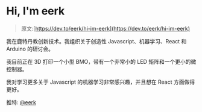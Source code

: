 # Hi, I'm eerk

> 原文:[https://dev.to/eerk/hi-im-eerk](https://dev.to/eerk/hi-im-eerk)

我在鹿特丹教创新技术。我组织关于创造性 Javascript、机器学习、React 和 Arduino 的研讨会。

我目前正在 3D 打印一个小型 BMO，带有一个非常小的 LED 矩阵和一个更小的微控制器。

我对学习更多关于 Javascript 的机器学习非常感兴趣，并且想在 React 方面做得更好。

推特: [@eerk](https://twitter.com/eerk)
